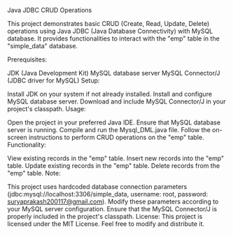 Java JDBC CRUD Operations

This project demonstrates basic CRUD (Create, Read, Update, Delete) operations using Java JDBC (Java Database Connectivity) with MySQL database. It provides functionalities to interact with the "emp" table in the "simple_data" database.

Prerequisites:

JDK (Java Development Kit)
MySQL database server
MySQL Connector/J (JDBC driver for MySQL)
Setup:

Install JDK on your system if not already installed.
Install and configure MySQL database server.
Download and include MySQL Connector/J in your project's classpath.
Usage:

Open the project in your preferred Java IDE.
Ensure that MySQL database server is running.
Compile and run the Mysql_DML.java file.
Follow the on-screen instructions to perform CRUD operations on the "emp" table.
Functionality:

View existing records in the "emp" table.
Insert new records into the "emp" table.
Update existing records in the "emp" table.
Delete records from the "emp" table.
Note:

This project uses hardcoded database connection parameters (jdbc:mysql://localhost:3306/simple_data, username: root, password: suryaprakash200117@gmail.com). Modify these parameters according to your MySQL server configuration.
Ensure that the MySQL Connector/J is properly included in the project's classpath.
License:
This project is licensed under the MIT License. Feel free to modify and distribute it.
